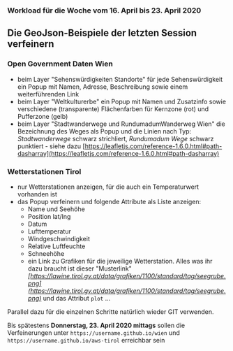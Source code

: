 ### Workload für die Woche vom 16. April bis 23. April 2020

## Die GeoJson-Beispiele der letzten Session verfeinern

### Open Government Daten Wien

- beim Layer "Sehenswürdigkeiten Standorte" für jede Sehenswürdigkeit ein Popup mit Namen, Adresse, Beschreibung sowie einem weiterführenden Link
- beim Layer "Weltkulturerbe" ein Popup mit Namen und Zusatzinfo sowie verschiedene (transparente) Flächenfarben für Kernzone (rot) und Pufferzone (gelb)
- beim Layer "Stadtwanderwege und RundumadumWanderweg Wien" die Bezeichnung des Weges als Popup und die Linien nach Typ: *Stadtwanderwege* schwarz strichliert, *Rundumadum Wege* schwarz punktiert - siehe dazu [https://leafletjs.com/reference-1.6.0.html#path-dasharray](https://leafletjs.com/reference-1.6.0.html#path-dasharray)

### Wetterstationen Tirol

- nur Wetterstationen anzeigen, für die auch ein Temperaturwert vorhanden ist
- das Popup verfeinern und folgende Attribute als Liste anzeigen:
    * Name und Seehöhe
    * Position lat/lng
    * Datum
    * Lufttemperatur
    * Windgeschwindigkeit
    * Relative Luftfeuchte
    * Schneehöhe
    * ein Link zu Grafiken für die jeweilige Wetterstation. Alles was ihr dazu braucht ist dieser "Musterlink" *[https://lawine.tirol.gv.at/data/grafiken/1100/standard/tag/seegrube.png](https://lawine.tirol.gv.at/data/grafiken/1100/standard/tag/seegrube.png)* und das Attribut `plot` ...


Parallel dazu für die einzelnen Schritte natürlich wieder GIT verwenden.

Bis spätestens **Donnerstag, 23. April 2020 mittags** sollen die Verfeinerungen unter `https://username.github.io/wien` und `https://username.github.io/aws-tirol` erreichbar sein
